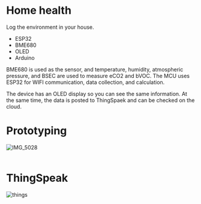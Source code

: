 # Home health

Log the environment in your house.

* ESP32
* BME680
* OLED
* Arduino


BME680 is used as the sensor, and temperature, humidity, atmospheric pressure, and BSEC are used to measure eCO2 and bVOC.
The MCU uses ESP32 for WIFI communication, data collection, and calculation.

The device has an OLED display so you can see the same information.
At the same time, the data is posted to ThingSpaek and can be checked on the cloud.

# Prototyping
![IMG_5028](https://user-images.githubusercontent.com/75776044/108789013-a8ba1180-75bc-11eb-87a6-869029f46388.jpg)
<br>
<br>
# ThingSpeak
![things](https://user-images.githubusercontent.com/75776044/108789294-4ca3bd00-75bd-11eb-8039-bd23f8c9968e.jpg)
